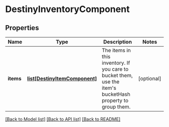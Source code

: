 # DestinyInventoryComponent

## Properties
Name | Type | Description | Notes
------------ | ------------- | ------------- | -------------
**items** | [**list[DestinyItemComponent]**](DestinyItemComponent.md) | The items in this inventory. If you care to bucket them, use the item&#39;s bucketHash property to group them. | [optional] 

[[Back to Model list]](../README.md#documentation-for-models) [[Back to API list]](../README.md#documentation-for-api-endpoints) [[Back to README]](../README.md)


